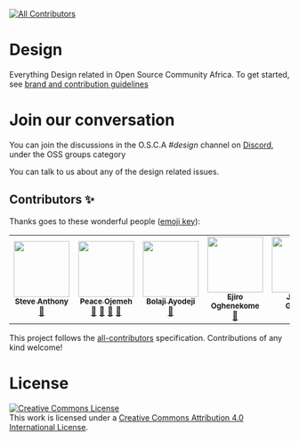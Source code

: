<!-- ALL-CONTRIBUTORS-BADGE:START - Do not remove or modify this section -->
[![All Contributors](https://img.shields.io/badge/all_contributors-5-orange.svg?style=flat-square)](#contributors-)
<!-- ALL-CONTRIBUTORS-BADGE:END -->
# Design
Everything Design related in Open Source Community Africa. To get started, see [brand and contribution guidelines](https://docs.oscafrica.org/contributing/design) 

# Join our conversation
You can join the discussions in the O.S.C.A *#design* channel on [Discord](https://discord.gg/8STPZzN), under the OSS groups category 

You can talk to us about any of the design related issues.

## Contributors ✨

Thanks goes to these wonderful people ([emoji key](https://allcontributors.org/docs/en/emoji-key)):

<!-- ALL-CONTRIBUTORS-LIST:START - Do not remove or modify this section -->
<!-- prettier-ignore-start -->
<!-- markdownlint-disable -->
<table>
  <tr>
    <td align="center"><a href="http://steveanthony.xyz"><img src="https://avatars1.githubusercontent.com/u/45064217?v=4" width="100px;" alt=""/><br /><sub><b>Steve Anthony</b></sub></a><br /><a href="#design-mrstevea" title="Design">🎨</a></td>
    <td align="center"><a href="http://peaceojemeh.com/"><img src="https://avatars1.githubusercontent.com/u/30669761?v=4" width="100px;" alt=""/><br /><sub><b>Peace Ojemeh</b></sub></a><br /><a href="#design-perriefidelis" title="Design">🎨</a> <a href="https://github.com/oscafrica/Design/commits?author=perriefidelis" title="Documentation">📖</a> <a href="https://github.com/oscafrica/Design/pulls?q=is%3Apr+reviewed-by%3Aperriefidelis" title="Reviewed Pull Requests">👀</a> <a href="#projectManagement-perriefidelis" title="Project Management">📆</a></td>
    <td align="center"><a href="https://bolajiayodeji.com"><img src="https://avatars2.githubusercontent.com/u/30334776?v=4" width="100px;" alt=""/><br /><sub><b>Bolaji Ayodeji</b></sub></a><br /><a href="https://github.com/oscafrica/Design/commits?author=BolajiAyodeji" title="Documentation">📖</a></td>
    <td align="center"><a href="https://github.com/AAjiro1"><img src="https://avatars3.githubusercontent.com/u/66229949?v=4" width="100px;" alt=""/><br /><sub><b>Ejiro Oghenekome</b></sub></a><br /><a href="#design-AAjiro1" title="Design">🎨</a></td>
    <td align="center"><a href="https://github.com/joshfiifi"><img src="https://avatars0.githubusercontent.com/u/25278100?v=4" width="100px;" alt=""/><br /><sub><b>Joshua Graham</b></sub></a><br /><a href="#design-joshfiifi" title="Design">🎨</a></td>
  </tr>
</table>

<!-- markdownlint-enable -->
<!-- prettier-ignore-end -->
<!-- ALL-CONTRIBUTORS-LIST:END -->

This project follows the [all-contributors](https://github.com/all-contributors/all-contributors) specification. Contributions of any kind welcome!


# License 
<a rel="license" href="http://creativecommons.org/licenses/by/4.0/"><img alt="Creative Commons License" style="border-width:0" src="https://i.creativecommons.org/l/by/4.0/88x31.png" /></a><br />This work is licensed under a <a rel="license" href="http://creativecommons.org/licenses/by/4.0/">Creative Commons Attribution 4.0 International License</a>.

